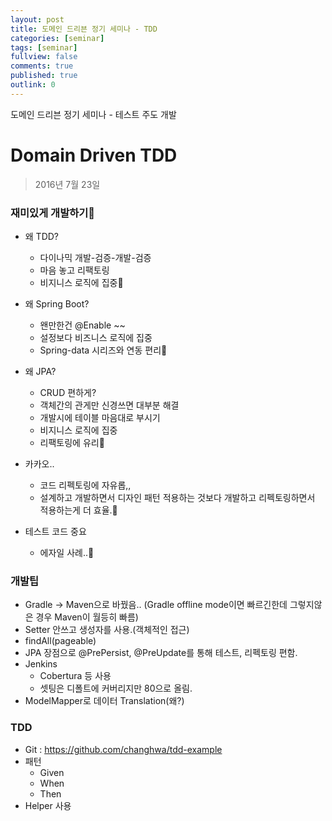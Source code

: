 ```yaml
---
layout: post
title: 도메인 드리븐 정기 세미나 - TDD
categories: [seminar]
tags: [seminar]
fullview: false
comments: true
published: true
outlink: 0
---
```

도메인 드리븐 정기 세미나 - 테스트 주도 개발
<br />
# **Domain Driven TDD**
>2016년 7월 23일

### 재미있게 개발하기

* 왜 TDD?
    - 다이나믹 개발-검증-개발-검증
    - 마음 놓고 리팩토링
    - 비지니스 로직에 집중

* 왜 Spring Boot?
    - 왠만한건 @Enable ~~
    - 설정보다 비즈니스 로직에 집중
    - Spring-data 시리즈와 연동 편리

* 왜 JPA?
    - CRUD 편하게?
    - 객체간의 관게만 신경쓰면 대부분 해결
    - 개발시에 테이블 마음대로 부시기
    - 비지니스 로직에 집중
    - 리팩토링에 유리

* 카카오..
    - 코드 리펙토링에 자유롭,,
    - 설계하고 개발하면서 디자인 패턴 적용하는 것보다 개발하고 리펙토링하면서 적용하는게 더 효율.

* 테스트 코드 중요
    - 에자일 사례..

### 개발팁

* Gradle -> Maven으로 바꿨음.. (Gradle offline mode이면 빠르긴한데 그렇지않은 경우 Maven이 월등히 빠름)
* Setter 안쓰고 생성자를 사용.(객체적인 접근)
* findAll(pageable)
* JPA 장점으로 @PrePersist, @PreUpdate를 통해 테스트, 리펙토링 편함. 
* Jenkins
    - Cobertura 등 사용
    - 셋팅은 디폴트에 커버리지만 80으로 올림.
* ModelMapper로 데이터 Translation(왜?)
        
### TDD

* Git :  https://github.com/changhwa/tdd-example
* 패턴
    - Given
    - When
    - Then
* Helper 사용
